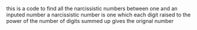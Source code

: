 this is a code to find all the narcissistic numbers between one and an inputed number
a narcissistic number is one which each digit raised to the power of the number of digits summed up gives the orignal number

